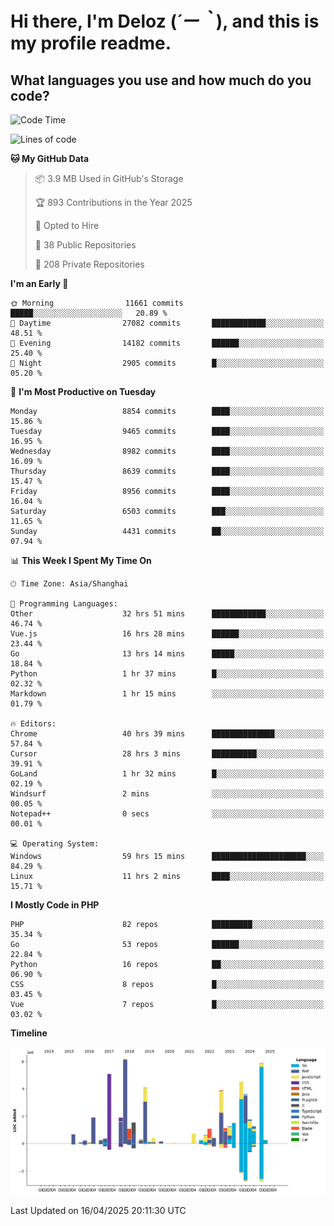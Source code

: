 # **Hi there, I'm Deloz (*´ー｀*), and this is my profile readme.**

## **What languages you use and how much do you code?**

<!--START_SECTION:waka-->
![Code Time](http://img.shields.io/badge/Code%20Time-6%2C164%20hrs%2027%20mins-blue)

![Lines of code](https://img.shields.io/badge/From%20Hello%20World%20I%27ve%20Written-52.5%20million%20lines%20of%20code-blue)

**🐱 My GitHub Data** 

> 📦 3.9 MB Used in GitHub's Storage 
 > 
> 🏆 893 Contributions in the Year 2025
 > 
> 💼 Opted to Hire
 > 
> 📜 38 Public Repositories 
 > 
> 🔑 208 Private Repositories 
 > 
**I'm an Early 🐤** 

```text
🌞 Morning                11661 commits       █████░░░░░░░░░░░░░░░░░░░░   20.89 % 
🌆 Daytime                27082 commits       ████████████░░░░░░░░░░░░░   48.51 % 
🌃 Evening                14182 commits       ██████░░░░░░░░░░░░░░░░░░░   25.40 % 
🌙 Night                  2905 commits        █░░░░░░░░░░░░░░░░░░░░░░░░   05.20 % 
```
📅 **I'm Most Productive on Tuesday** 

```text
Monday                   8854 commits        ████░░░░░░░░░░░░░░░░░░░░░   15.86 % 
Tuesday                  9465 commits        ████░░░░░░░░░░░░░░░░░░░░░   16.95 % 
Wednesday                8982 commits        ████░░░░░░░░░░░░░░░░░░░░░   16.09 % 
Thursday                 8639 commits        ████░░░░░░░░░░░░░░░░░░░░░   15.47 % 
Friday                   8956 commits        ████░░░░░░░░░░░░░░░░░░░░░   16.04 % 
Saturday                 6503 commits        ███░░░░░░░░░░░░░░░░░░░░░░   11.65 % 
Sunday                   4431 commits        ██░░░░░░░░░░░░░░░░░░░░░░░   07.94 % 
```


📊 **This Week I Spent My Time On** 

```text
🕑︎ Time Zone: Asia/Shanghai

💬 Programming Languages: 
Other                    32 hrs 51 mins      ████████████░░░░░░░░░░░░░   46.74 % 
Vue.js                   16 hrs 28 mins      ██████░░░░░░░░░░░░░░░░░░░   23.44 % 
Go                       13 hrs 14 mins      █████░░░░░░░░░░░░░░░░░░░░   18.84 % 
Python                   1 hr 37 mins        █░░░░░░░░░░░░░░░░░░░░░░░░   02.32 % 
Markdown                 1 hr 15 mins        ░░░░░░░░░░░░░░░░░░░░░░░░░   01.79 % 

🔥 Editors: 
Chrome                   40 hrs 39 mins      ██████████████░░░░░░░░░░░   57.84 % 
Cursor                   28 hrs 3 mins       ██████████░░░░░░░░░░░░░░░   39.91 % 
GoLand                   1 hr 32 mins        █░░░░░░░░░░░░░░░░░░░░░░░░   02.19 % 
Windsurf                 2 mins              ░░░░░░░░░░░░░░░░░░░░░░░░░   00.05 % 
Notepad++                0 secs              ░░░░░░░░░░░░░░░░░░░░░░░░░   00.01 % 

💻 Operating System: 
Windows                  59 hrs 15 mins      █████████████████████░░░░   84.29 % 
Linux                    11 hrs 2 mins       ████░░░░░░░░░░░░░░░░░░░░░   15.71 % 
```

**I Mostly Code in PHP** 

```text
PHP                      82 repos            █████████░░░░░░░░░░░░░░░░   35.34 % 
Go                       53 repos            ██████░░░░░░░░░░░░░░░░░░░   22.84 % 
Python                   16 repos            ██░░░░░░░░░░░░░░░░░░░░░░░   06.90 % 
CSS                      8 repos             █░░░░░░░░░░░░░░░░░░░░░░░░   03.45 % 
Vue                      7 repos             █░░░░░░░░░░░░░░░░░░░░░░░░   03.02 % 
```



**Timeline**

![Lines of Code chart](https://raw.githubusercontent.com/deloz/deloz/main/assets/bar_graph.png)


 Last Updated on 16/04/2025 20:11:30 UTC
<!--END_SECTION:waka-->

